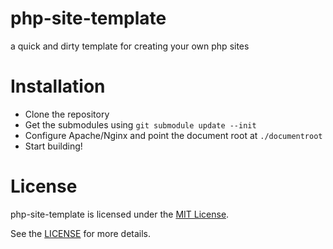 # php-site-template
a quick and dirty template for creating your own php sites

# Installation

 - Clone the repository
 - Get the submodules using `git submodule update --init`
 - Configure Apache/Nginx and point the document root at `./documentroot`
 - Start building!

# License
php-site-template is licensed under the [MIT License](http://www.opensource.org/licenses/mit-license.php).

See the [LICENSE](php-site-template/blob/master/LICENSE.txt) for more details.
